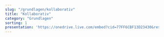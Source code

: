 ```yaml
---
slug: "/grundlagen/kollaborativ"
title: "Kollaborativ"
category: "Grundlagen"
sorting: 1
presentation: 'https://onedrive.live.com/embed?cid=77FF6CBF13D23430&resid=77FF6CBF13D23430%21108886&authkey=ACW1-kjlKywR-UM&em=2&wdAr=1.7777777777777777'
---
```


